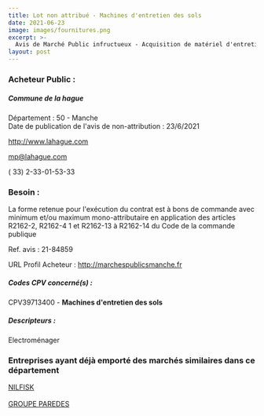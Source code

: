 ```yaml
---
title: Lot non attribué - Machines d'entretien des sols
date: 2021-06-23
image: images/fournitures.png
excerpt: >-
  Avis de Marché Public infructueux - Acquisition de matériel d'entretien de gamme professionnelle pour les services de la commune de la Hague
layout: post
---
```


### Acheteur Public :
##### Commune de la hague
Département : 50 - Manche<br/>
Date de publication de l'avis de non-attribution : 23/6/2021


http://www.lahague.com

mp@lahague.com

( 33) 2-33-01-53-33
### Besoin :

La forme retenue pour l'exécution du contrat est à bons de commande avec minimum et/ou maximum mono-attributaire en application des articles R2162-2, R2162-4 1 et R2162-13 à R2162-14 du Code de la commande publique

Ref. avis : 21-84859

URL Profil Acheteur : http://marchespublicsmanche.fr

##### Codes CPV concerné(s) :
CPV39713400 - **Machines d'entretien des sols** <br/>

##### Descripteurs :
Electroménager <br/>

### Entreprises ayant déjà emporté des marchés similaires dans ce département
<a href="/entreprise-551/siren-353606197">NILFISK</a><br/><br/>
<a href="/entreprise-582/siren-955509609">GROUPE PAREDES</a><br/><br/>
